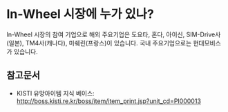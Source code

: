 # In-Wheel 시장에 누가 있나?

In-Wheel 시장의 참여 기업으로 해외 주요기업은 도요타, 혼다, 아이신, SIM-Drive사(일본), TM4사(캐나다), 미쉐린(프랑스)이 있습니다.
국내 주요기업으로는 현대모비스가 있습니다. 

## 참고문서
- KISTI 유망아이템 지식 베이스: http://boss.kisti.re.kr/boss/item/item_print.jsp?unit_cd=PI000013